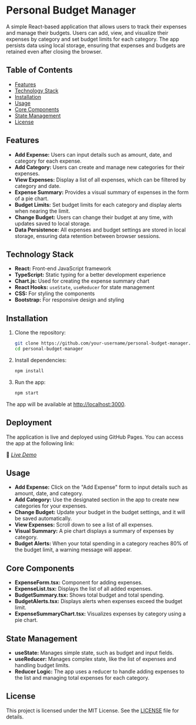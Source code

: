 # Personal Budget Manager

A simple React-based application that allows users to track their expenses and manage their budgets. Users can add, view, and visualize their expenses by category and set budget limits for each category. The app persists data using local storage, ensuring that expenses and budgets are retained even after closing the browser.

## Table of Contents
- [Features](#features)
- [Technology Stack](#technology-stack)
- [Installation](#installation)
- [Usage](#usage)
- [Core Components](#core-components)
- [State Management](#state-management)
- [License](#license)

## Features
- **Add Expense:** Users can input details such as amount, date, and category for each expense.
- **Add Category:** Users can create and manage new categories for their expenses.
- **View Expenses:** Display a list of all expenses, which can be filtered by category and date.
- **Expense Summary:** Provides a visual summary of expenses in the form of a pie chart.
- **Budget Limits:** Set budget limits for each category and display alerts when nearing the limit.
- **Change Budget:** Users can change their budget at any time, with updates saved to local storage.
- **Data Persistence:** All expenses and budget settings are stored in local storage, ensuring data retention between browser sessions.

## Technology Stack
- **React:** Front-end JavaScript framework
- **TypeScript:** Static typing for a better development experience
- **Chart.js:** Used for creating the expense summary chart
- **React Hooks:** `useState`, `useReducer` for state management
- **CSS:** For styling the components
- **Bootstrap:** For responsive design and styling

## Installation

1. Clone the repository:

    ```bash
    git clone https://github.com/your-username/personal-budget-manager.git
    cd personal-budget-manager
    ```

2. Install dependencies:

    ```bash
    npm install
    ```

3. Run the app:

    ```bash
    npm start
    ```

The app will be available at [http://localhost:3000](http://localhost:3000).

## Deployment

The application is live and deployed using GitHub Pages. You can access the app at the following link:

🔗 *[Live Demo](https://melodious-frangipane-f03bf4.netlify.app/)*

## Usage

- **Add Expense:** Click on the "Add Expense" form to input details such as amount, date, and category.
- **Add Category:** Use the designated section in the app to create new categories for your expenses.
- **Change Budget:** Update your budget in the budget settings, and it will be saved automatically.
- **View Expenses:** Scroll down to see a list of all expenses.
- **Visual Summary:** A pie chart displays a summary of expenses by category.
- **Budget Alerts:** When your total spending in a category reaches 80% of the budget limit, a warning message will appear.

## Core Components

- **ExpenseForm.tsx:** Component for adding expenses.
- **ExpenseList.tsx:** Displays the list of all added expenses.
- **BudgetSummary.tsx:** Shows total budget and total spending.
- **BudgetAlerts.tsx:** Displays alerts when expenses exceed the budget limit.
- **ExpenseSummaryChart.tsx:** Visualizes expenses by category using a pie chart.

## State Management

- **useState:** Manages simple state, such as budget and input fields.
- **useReducer:** Manages complex state, like the list of expenses and handling budget limits.
- **Reducer Logic:** The app uses a reducer to handle adding expenses to the list and managing total expenses for each category.

## License

This project is licensed under the MIT License. See the [LICENSE](LICENSE) file for details.
